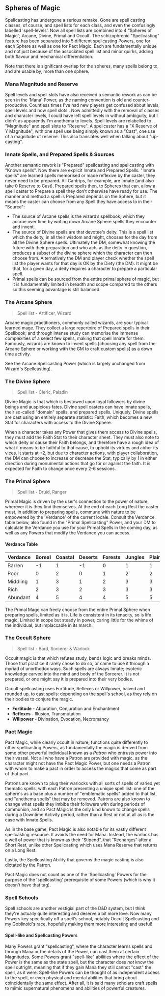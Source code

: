 ## Spheres of Magic
Spellcasting has undergone a serious remake. Gone are spell casting classes, of course, and spell lists for each class, and even the confusingly labelled 'spell-levels'. Now all spell lists are combined into 4 “Spheres of Magic”; Arcane, Divine, Primal and Occult. The schizophrenic "Spellcasting" feature has been separated into 5 different spellcasting Powers, one for each Sphere as well as one for Pact Magic. Each are fundamentally unique and not just because of the associated spell list and minor quirks, adding both flavour and mechanical differentiation.

Note that there is significant overlap for the spheres, many spells belong to, and are usable by, more than one sphere.

### Mana Magnitude and Reserve
Spell levels and spell slots have also received a semantic rework as can be seen in the 'Mana' Power, as the naming convention is old and counter-productive. Countless times I've had new players get confused about levels, spell levels and how spell slots . Now admittedly with the removal of classes and character levels, I could have left spell levels in without ambiguity, but I didn't as apparently I'm anethema to levels. Spell levels are relabelled to "Magnitude" and spell slots to "Reserve". A spellcaster has a "X Reserve of Y Magnitude", with one spell use being simply known as a "Cast", one use of a magnitude of reserve. This also translates well when talking about "up-casting".

### Innate Spells, and Prepared Spells & Sources
Another semantic rework is "Prepared" spellcasting and spellcasting with "Known spells". Now there are explicit Innate and Prepared Spells. "Innate spells" are learned spells memorised or made reflexive by the caster, they never need to be prepared. All Cantrips, for example, are Innate (and also take 0 Reserve to Cast). Prepared spells then, to Spheres that can, allow a spell caster to Prepare a spell they don't otherwise have ready for use. The manner and method a spell is Prepared depends on the Sphere, but it means the caster can choose from any Spell they have access to in their "Source":

- The source of Arcane spells is the wizard’s spellbook, which they accrue over time by writing down Arcane Sphere spells they encounter and invent.
- The source of Divine spells are that devotee's deity. This is a spell list which the deity, in all their wisdom and might, chooses for the day from all the Divine Sphere spells. Ultimately the DM, somewhat knowing the future with their preparation and who acts as the deity in question, produces a subset of the divine sphere which the character can then choose from. Alternatively the DM and player check whether the spell list the player wants for that day is OK by the Diety (the DM). It might be that, for a given day, a deity requires a character to prepare a particular spell.
- Primal spells can be sourced from the entire primal sphere of magic, but it is fundamentally limited in breadth and scope compared to the others so this seeming advantage is still balanced.

### The Arcane Sphere
> Spell list - Artificer, Wizard

Arcane magic practitioners, commonly called wizards, are your typical learned mage. They collect a large repertoire of Prepared spells in their Spellbook; and through intense study can memorise the immense complexities of a select few spells, making that spell Innate for them. Famously, wizards are known to invent spells [choosing any spell from the Arcane Sphere or working with the GM to craft custom spells] as a down time activity.

See the Arcane Spellcasting Power (which is largely unchanged from Wizard's Spellcasting).

### The Divine Sphere
 > Spell list - Cleric, Paladin

Divine Magic is that which is bestowed upon loyal followers by divine beings and auspicious fates. Divine spell casters can have innate spells, their so-called "domain" spells, and prepared spells. Uniquely, Divine spells are cast using an entirely separate statistic: Faith, which becomes a new Stat for characters with access to the Divine Sphere. 

When a character takes any Power that gives them access to Divine spells, they must add the Faith Stat to their character sheet. They must also note to which deity or cause their Faith belongs, and therefore have a rough idea of what it means to be faithful to that cause, to uphold its virtues and abhor its vices. It starts at +2, but due to character actions, with player collaboration, the DM can choose to increase or decrease the Stat, typically by 1 in either direction during monumental actions that go for or against the faith. It is expected for Faith to change once every 2-6 sessions.

### The Primal Sphere
> Spell list - Druid, Ranger

Primal Magic is driven by the user's connection to the power of nature, wherever it is they find themselves. At the end of each Long Rest the caster must, in addition to preparing spells, commune with nature to be empowered by the 'Verdance' of the current locale. Consult the Verdance table below, also found in the "Primal Spellcasting" Power, and your DM to calculate the Verdance you use for your Primal Spells in the coming day, as well as any Powers that modify the Verdance you can access.

#### Verdance Table
| Verdance | Boreal | Coastal | Deserts | Forests | Jungles | Plains | Mountains | Swamps | Underground |
| --- | --- | --- | --- | --- | --- | --- | --- | --- | --- |
| Barren   | -1 | 1 | -1 | 0 | 1 | 1 | 0 | 0 | -1 |
| Poor     | 0 | 2 | 0 | 1 | 2 | 2 | 1 | 1 | 0 |
| Middling | 1 | 3 | 1 | 2 | 3 | 3 | 2 | 2 | 1 |
| Rich     | 2 | 3 | 2 | 3 | 3 | 3 | 3 | 3 | 2 |
| Abundant | 4 | 5 | 4 | 4 | 5 | 5 | 4 | 4 | 4 |

The Primal Mage can freely choose from the entire Primal Sphere when preparing spells, limited as it is. Life is consistent in its tenacity, so is life magic. Limited in scope but steady in power, caring little for the whims of the individual, but implaccable in its march.

### The Occult Sphere
> Spell list - Bard, Sorcerer & Warlock

Occult magic is that which refutes study, bends logic and breaks minds. Those that practice it rarely chose to do so, or came to use it through a myriad of unorthodox ways. Such spells are always Innate; esoteric knowledge carved into the mind and body of the Sorcerer. It is not prepared, or one might say it is prepared into their very bodies. 

Occult spellcasting uses Fortitude, Reflexes or Willpower, halved and rounded up, to cast spells: depending on the spell's school, as they rely on their bodies to conjure the magic. 
- **Fortitude** - Abjuration, Conjuration and Enchantment
- **Reflexes** - Illusion, Transmutation
- **Willpower** - Divination, Evocation, Necromancy

### Pact Magic
Pact Magic, while clearly occult in nature, functions quite differently to other spellcasting Powers, as fundamentally the magic is derived from some other powerful individual known as a *Patron* who entrusts power into their vassal. Not all who have a Patron are provided with magic, as the character might not have the Pact Magic Power, but one needs a Patron with whom to make a pact in order to access the magics that come as part of that pact.

Patrons are known to plug their warlocks with all sorts of spells of varied yet thematic spells, with each Patron presenting a unique spell list: one of the sphere's as a base plus a number of "emblematic spells" added to that list, and "anethema spells" that may be removed. Patrons are also known to change what spells they imbibe their followers with during periods of communion, and so Pact Magic is the only kind known to change spells during a Downtime Activity period, rather than a Rest or not at all as is the case with Innate Spells.

As in the base game, Pact Magic is also notable for its vastly different spellcasting resource. It avoids the need for Mana. Instead, the warlock has a well of power that is known as their “Stipend”, that “Recharges” after a Short Rest, unlike other Spellcasting which uses Mana Reserve that returns on a Long Rest.

Lastly, the Spellcasting Ability that governs the magic casting is also dictated by the Patron.

Pact Magic does not count as one of the 'Spellcasting' Powers for the purpose of the 'spellcasting' prerequisite of some Powers (which is why it doesn't have that tag).

### Spell Schools
Spell schools are another vestigial part of the D&D system, but I think they're actually quite interesting and deserve a bit more love. Now many Powers key specifically off a spell's school, notably Occult Spellcasting and my Goblinoid's race, hopefully making them more interesting and useful!

#### Spell-like and Spellcasting Powers
Many Powers grant "spellcasting", where the character learns spells and through Mana or the details of the Power, can cast them at certain Magnitudes. Some Powers grant "spell-like" abilities where the effect of the Power is the same as the state spell, but the character does *not* know the spell outright, meaning that if they gain Mana they still cannot "cast" the spell, as it were. Spell-like Powers can be thought of as independent access to the spell, or even physical and mental abilities that bring about coincidentally the same effect. After all, it is said many scholars craft spells to mimic supernatural phenomena and abilities of powerful creatures.
